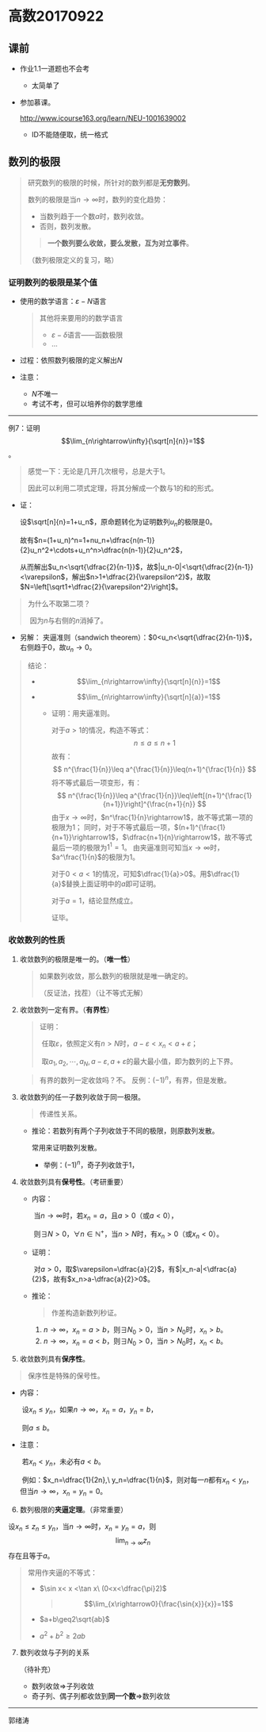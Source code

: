 # 高数20170922

## 课前

- 作业1.1一道题也不会考
  - 太简单了

- 参加慕课。

  http://www.icourse163.org/learn/NEU-1001639002

  - ID不能随便取，统一格式

## 数列的极限

> 研究数列的极限的时候，所针对的数列都是**无穷数列**。
>
> 数列的极限是当$n\rightarrow\infty$时，数列的变化趋势：
>
> - 当数列趋于一个数$a$时，数列收敛。
> - 否则，数列发散。
>
> > **一个数列要么收敛，要么发散，互为对立事件**。
>
> （数列极限定义的复习，略）

###  证明数列的极限是某个值

- 使用的数学语言：$\varepsilon-N$语言

  > 其他将来要用的的数学语言
  >
  > - $\varepsilon-\delta$语言——函数极限
  > - ...

- 过程：依照数列极限的定义解出$N$

- 注意：

  - $N$不唯一
  - 考试不考，但可以培养你的数学思维

---

例7：证明$$\lim_{n\rightarrow\infty}{\sqrt[n]{n}}=1$$。

> 感觉一下：无论是几开几次根号，总是大于1。
>
> 因此可以利用二项式定理，将其分解成一个数与1的和的形式。

- 证：

  设$\sqrt[n]{n}=1+u_n$，原命题转化为证明数列$u_n$的极限是$0$。

  故有$n=(1+u_n)^n=1+nu_n+\dfrac{n(n-1)}{2}u_n^2+\cdots+u_n^n>\dfrac{n(n-1)}{2}u_n^2$，

  从而解出$u_n<\sqrt{\dfrac{2}{n-1}}$，故$|u_n-0|<\sqrt{\dfrac{2}{n-1}}<\varepsilon$，解出$n>1+\dfrac{2}{\varepsilon^2}$，故取$N=\left[\sqrt1+\dfrac{2}{\varepsilon^2}\right]$。

> 为什么不取第二项？
>
> ​	因为$n$与右侧的$n$消掉了。

- 另解：
  夹逼准则（sandwich theorem）：$0<u_n<\sqrt{\dfrac{2}{n-1}}$，右侧趋于$0$，故$u_n\rightarrow 0$。

> 结论：
>
> - $$\lim_{n\rightarrow\infty}{\sqrt[n]{n}}=1$$
>
> - $$\lim_{n\rightarrow\infty}{\sqrt[n]{a}}=1$$
>
>   - 证明：用夹逼准则。
>
>     对于$a>1$的情况，构造不等式：
>     $$
>     n\leq a\leq n+1
>     $$
>     故有：
>     $$
>     n^{\frac{1}{n}}\leq a^{\frac{1}{n}}\leq(n+1)^{\frac{1}{n}}
>     $$
>     将不等式最后一项变形，有：
>     $$
>     n^{\frac{1}{n}}\leq a^{\frac{1}{n}}\leq\left[(n+1)^{\frac{1}{n+1}}\right]^{\frac{n+1}{n}}
>     $$
>     由于$x\rightarrow\infty$时，$n^\frac{1}{n}\rightarrow1$，故不等式第一项的极限为$1$；
>     同时，对于不等式最后一项，$(n+1)^{\frac{1}{n+1}}\rightarrow1$，$\dfrac{n+1}{n}\rightarrow1$，故不等式最后一项的极限为$1^1=1$。
>     由夹逼准则可知当$x\rightarrow\infty$时，$a^\frac{1}{n}$的极限为$1$。
>
>     对于$0<a<1$的情况，可知$\dfrac{1}{a}>0$。用$\dfrac{1}{a}$替换上面证明中的$a$即可证明。
>
>     对于$a=1$，结论显然成立。
>
>     证毕。

### 收敛数列的性质

1. 收敛数列的极限是唯一的。（**唯一性**）

   > 如果数列收敛，那么数列的极限就是唯一确定的。
   >
   > （反证法，找茬）（让不等式无解）

2. 收敛数列一定有界。（**有界性**）

   > 证明：
   >
   > ​	任取$\varepsilon$，依照定义有$n>N$时，$a-\varepsilon<x_n<a+\varepsilon$；
   >
   > ​	取$a_1,a_2,\cdots,a_N,a-\varepsilon,a+\varepsilon$的最大最小值，即为数列的上下界。

   > 有界的数列一定收敛吗？不。
   > 反例：$(-1)^n$，有界，但是发散。

3. 收敛数列的任一子数列收敛于同一极限。

   > 传递性关系。

   - 推论：若数列有两个子列收敛于不同的极限，则原数列发散。

     常用来证明数列发散。

     - 举例：$(-1)^n$，奇子列收敛于$1$，

4. 收敛数列具有**保号性**。（考研重要）

   - 内容：

     ​	当$n\rightarrow\infty$时，若$x_n=a$，且$a>0$（或$a<0$），

     ​	则$\exists N>0$，$\forall n\in\mathbb{N}^+$，当$n>N$时，有$x_n>0$（或$x_n<0$）。

   - 证明：

     ​	对$a>0$，取$\varepsilon=\dfrac{a}{2}$，有$|x_n-a|<\dfrac{a}{2}$，故有$x_n>a-\dfrac{a}{2}>0$。

   - 推论：

     > 作差构造新数列秒证。

     1. $n\rightarrow\infty$，$x_n=a>b$，则$\exists N_0>0$，当$n>N_0$时，$x_n>b$。
     2. $n\rightarrow\infty$，$x_n=a<b$，则$\exists N_0>0$，当$n>N_0$时，$x_n<b$。

5. 收敛数列具有**保序性**。

> 保序性是特殊的保号性。

- 内容：

  ​	设$x_n\leq y_n$，如果$n\rightarrow\infty$，$x_n=a$，$y_n=b$，

  ​	则$a\leq b$。

- 注意：

  ​	若$x_n<y_n$，未必有$a<b$。

  ​	例如：$x_n=\dfrac{1}{2n},\ y_n=\dfrac{1}{n}$，则对每一$n$都有$x_n<y_n$，但当$n\rightarrow\infty$，$x_n=y_n=0$。

6. 数列极限的**夹逼定理**。（非常重要）

  ​设$x_n\leq z_n\leq y_n$，当$n\rightarrow\infty$时，$x_n=y_n=a$，则$$\lim_{n\rightarrow\infty} z_n$$存在且等于$a$。

> 常用作夹逼的不等式：
>
> - $\sin x< x <\tan x\ (0<x<\dfrac{\pi}2)$
>
>   > $$\lim_{x\rightarrow0}{\frac{\sin{x}}{x}}=1$$
>
> - $a+b\geq2\sqrt{ab}$
>
> - $a^2+b^2\geq2ab$

7. 数列收敛与子列的关系

   （待补充）

   - 数列收敛$\Rightarrow$子列收敛
   - 奇子列、偶子列都收敛到**同一个数**$\Rightarrow$数列收敛

---

郭绪涛